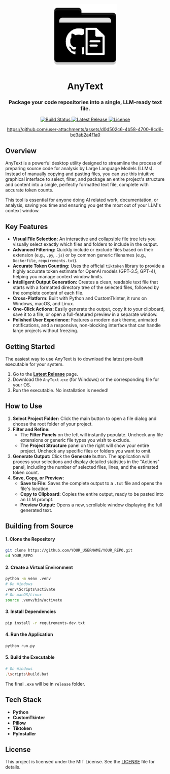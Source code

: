 <p align="center">
  <img src="assets/logo.png" alt="AnyText Logo" width="200">
</p>


<h1 align="center">AnyText</h1>

<h3 align="center">Package your code repositories into a single, LLM-ready text file.</h3>

<p align="center">
  <a href="https://github.com/Ali-Kabbadj/AnyText/actions/workflows/release.yml">
    <img src="https://github.com/Ali-Kabbadj/AnyText/actions/workflows/release.yml/badge.svg" alt="Build Status">
  </a>
  <a href="https://github.com/Ali-Kabbadj/AnyText/releases/latest">
    <img src="https://img.shields.io/github/v/release/Ali-Kabbadj/AnyText" alt="Latest Release">
  </a>
  <a href="https://github.com/Ali-Kabbadj/AnyText/blob/main/LICENSE">
    <img src="https://img.shields.io/badge/license-MIT-blue.svg" alt="License">
  </a>
</p>

<div align="center">
  


https://github.com/user-attachments/assets/d0d502c6-4b58-4700-8cd6-be3ab2a4f1a0


</div>

## Overview

AnyText is a powerful desktop utility designed to streamline the process of preparing source code for analysis by Large Language Models (LLMs). Instead of manually copying and pasting files, you can use this intuitive graphical interface to select, filter, and package an entire project's structure and content into a single, perfectly formatted text file, complete with accurate token counts.

This tool is essential for anyone doing AI related work, documentation, or analysis, saving you time and ensuring you get the most out of your LLM's context window.

## Key Features

- **Visual File Selection:** An interactive and collapsible file tree lets you visually select exactly which files and folders to include in the output.
- **Advanced Filtering:** Quickly include or exclude files based on their extension (e.g., `.py`, `.js`) or by common generic filenames (e.g., `Dockerfile`, `requirements.txt`).
- **Accurate Token Counting:** Uses the official `tiktoken` library to provide a highly accurate token estimate for OpenAI models (GPT-3.5, GPT-4), helping you manage context window limits.
- **Intelligent Output Generation:** Creates a clean, readable text file that starts with a formatted directory tree of the selected files, followed by the complete content of each file.
- **Cross-Platform:** Built with Python and CustomTkinter, it runs on Windows, macOS, and Linux.
- **One-Click Actions:** Easily generate the output, copy it to your clipboard, save it to a file, or open a full-featured preview in a separate window.
- **Polished User Experience:** Features a modern dark theme, animated notifications, and a responsive, non-blocking interface that can handle large projects without freezing.

## Getting Started

The easiest way to use AnyText is to download the latest pre-built executable for your system.

1.  Go to the [**Latest Release**](https://github.com/Ali-Kabbadj/AnyText/releases/latest) page.
2.  Download the `AnyText.exe` (for Windows) or the corresponding file for your OS.
3.  Run the executable. No installation is needed!

## How to Use

1.  **Select Project Folder:** Click the main button to open a file dialog and choose the root folder of your project.
2.  **Filter and Refine:**
    - The **Filter Panels** on the left will instantly populate. Uncheck any file extensions or generic file types you wish to exclude.
    - The **Project Structure** panel on the right will show your entire project. Uncheck any specific files or folders you want to omit.
3.  **Generate Output:** Click the **Generate** button. The application will process your selections and display detailed statistics in the "Actions" panel, including the number of selected files, lines, and the estimated token count.
4.  **Save, Copy, or Preview:**
    - **Save to File:** Saves the complete output to a `.txt` file and opens the file's location.
    - **Copy to Clipboard:** Copies the entire output, ready to be pasted into an LLM prompt.
    - **Preview Output:** Opens a new, scrollable window displaying the full generated text.

## Building from Source

#### 1. Clone the Repository

```bash
git clone https://github.com/YOUR_USERNAME/YOUR_REPO.git
cd YOUR_REPO
```

#### 2. Create a Virtual Environment

```bash
python -m venv .venv
# On Windows
.venv\Scripts\activate
# On macOS/Linux
source .venv/bin/activate
```

#### 3. Install Dependencies

```bash
pip install -r requirements-dev.txt
```

#### 4. Run the Application

```bash
python run.py
```

#### 5. Build the Executable

```bash
# On Windows
.\scripts\build.bat
```

The final `.exe` will be in `release` folder.

## Tech Stack

- **Python**
- **CustomTkinter**
- **Pillow**
- **Tiktoken**
- **PyInstaller**

## License

This project is licensed under the MIT License. See the [LICENSE](LICENSE) file for details.
